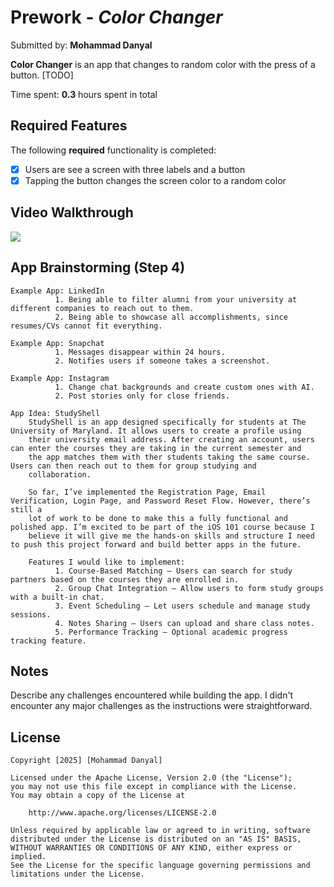 # Prework - *Color Changer*

Submitted by: **Mohammad Danyal**

**Color Changer** is an app that changes to random color with the press of a button. [TODO] 

Time spent: **0.3** hours spent in total

## Required Features

The following **required** functionality is completed:

- [X] Users are see a screen with three labels and a button
- [X] Tapping the button changes the screen color to a random color
 
## Video Walkthrough

  <div>
    <a href="https://www.loom.com/share/2f4aa697c51d421f80146aaefb976e52">
    </a>
    <a href="https://www.loom.com/share/2f4aa697c51d421f80146aaefb976e52">
      <img style="max-width:300px;" src="https://cdn.loom.com/sessions/thumbnails/2f4aa697c51d421f80146aaefb976e52-37b83d4e2c39c82c-full-play.gif">
    </a>
  </div>

## App Brainstorming (Step 4)

    Example App: LinkedIn
              1. Being able to filter alumni from your university at different companies to reach out to them.
              2. Being able to showcase all accomplishments, since resumes/CVs cannot fit everything.

    Example App: Snapchat
              1. Messages disappear within 24 hours.
              2. Notifies users if someone takes a screenshot.

    Example App: Instagram
              1. Change chat backgrounds and create custom ones with AI.
              2. Post stories only for close friends.
                
    App Idea: StudyShell
        StudyShell is an app designed specifically for students at The University of Maryland. It allows users to create a profile using   
        their university email address. After creating an account, users can enter the courses they are taking in the current semester and 
        the app matches them with ther students taking the same course. Users can then reach out to them for group studying and 
        collaboration.

        So far, I’ve implemented the Registration Page, Email Verification, Login Page, and Password Reset Flow. However, there’s still a 
        lot of work to be done to make this a fully functional and polished app. I’m excited to be part of the iOS 101 course because I 
        believe it will give me the hands-on skills and structure I need to push this project forward and build better apps in the future.

        Features I would like to implement:
              1. Course-Based Matching – Users can search for study partners based on the courses they are enrolled in.
              2. Group Chat Integration – Allow users to form study groups with a built-in chat.
              3. Event Scheduling – Let users schedule and manage study sessions.
              4. Notes Sharing – Users can upload and share class notes.
              5. Performance Tracking – Optional academic progress tracking feature.

## Notes

Describe any challenges encountered while building the app.
I didn't encounter any major challenges as the instructions were straightforward.

## License

    Copyright [2025] [Mohammad Danyal]

    Licensed under the Apache License, Version 2.0 (the "License");
    you may not use this file except in compliance with the License.
    You may obtain a copy of the License at

        http://www.apache.org/licenses/LICENSE-2.0

    Unless required by applicable law or agreed to in writing, software
    distributed under the License is distributed on an "AS IS" BASIS,
    WITHOUT WARRANTIES OR CONDITIONS OF ANY KIND, either express or implied.
    See the License for the specific language governing permissions and
    limitations under the License.
